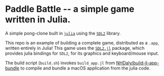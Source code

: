 # Paddle Battle -- a simple game written in Julia.

A simple pong-clone built in [`julia`](https://github.com/JuliaLang/julia) using
the [`SDL2`](https://www.libsdl.org/) library.

This repo is an example of building a complete game, distributed as a `.app`,
written entirely in Julia! This game uses the
[`SDL2.jl`](https://github.com/jonathanBieler/SDL2.jl) package, which provides
julia bindings for `SDL2`, for its graphics and keyboard/mouse input.

The build script (`build.sh`) invokes `build_app.jl` from
[NHDaly/build-jl-app-bundle](https://github.com/NHDaly/build-jl-app-bundle) to
compile and bundle a macOS application from the julia code.
